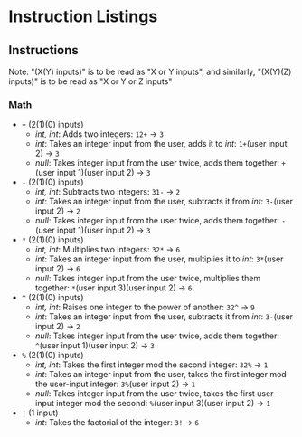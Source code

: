 # Instruction Listings #

## Instructions ##
Note: "(X(Y) inputs)" is to be read as "X or Y inputs", and similarly, "(X(Y)(Z) inputs)" is to be read as "X or Y or Z inputs"

### Math ###
- `+` (2(1)(0) inputs)
  - *int, int*: Adds two integers: `12+` -> `3`
  - *int*: Takes an integer input from the user, adds it to *int*: `1+`(user input 2) -> `3`
  - *null*: Takes integer input from the user twice, adds them together: `+`(user input 1)(user input 2) -> `3`
- `-` (2(1)(0) inputs)
  - *int, int*: Subtracts two integers: `31-` -> `2`
  - *int*: Takes an integer input from the user, subtracts it from *int*: `3-`(user input 2) -> `2`
  - *null*: Takes integer input from the user twice, adds them together: `-`(user input 1)(user input 2) -> `3`
- `*` (2(1)(0) inputs)
  - *int, int*: Multiplies two integers: `32*` -> `6`
  - *int*: Takes an integer input from the user, multiplies it to *int*: `3*`(user input 2) -> `6`
  - *null*: Takes integer input from the user twice, multiplies them together: `*`(user input 3)(user input 2) -> `6`
- `^` (2(1)(0) inputs)
  - *int, int*: Raises one integer to the power of another: `32^` -> `9`
  - *int*: Takes an integer input from the user, subtracts it from *int*: `3-`(user input 2) -> `2`
  - *null*: Takes integer input from the user twice, adds them together: `^`(user input 1)(user input 2) -> `3`
- `%` (2(1)(0) inputs)
  - *int, int*: Takes the first integer mod the second integer: `32%` -> `1`
  - *int*: Takes an integer input from the user, takes the first integer mod the user-input integer: `3%`(user input 2) -> `1`
  - *null*: Takes integer input from the user twice, takes the first user-input integer mod the second: `%`(user input 3)(user input 2) -> `1`
- `!` (1 input)
  - *int*: Takes the factorial of the integer: `3!` -> `6`

